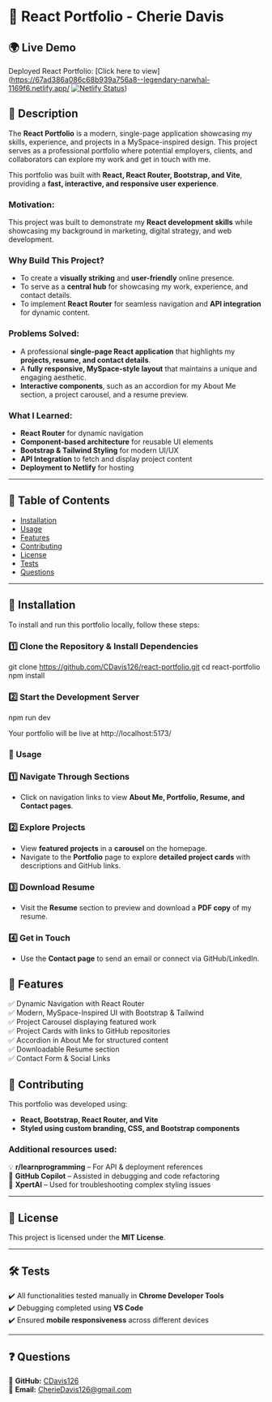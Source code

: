 # 🚀 React Portfolio - Cherie Davis

## 🌍 Live Demo  
Deployed React Portfolio: [Click here to view](https://67ad386a086c68b939a756a8--legendary-narwhal-1169f6.netlify.app/
[![Netlify Status](https://api.netlify.com/api/v1/badges/b2d15881-6a13-4b17-a558-7895b1ccb46a/deploy-status)](https://app.netlify.com/sites/cheriedavisportfoilio/deploys))

## 📖 Description  
The **React Portfolio** is a modern, single-page application showcasing my skills, experience, and projects in a MySpace-inspired design. This project serves as a professional portfolio where potential employers, clients, and collaborators can explore my work and get in touch with me.

This portfolio was built with **React, React Router, Bootstrap, and Vite**, providing a **fast, interactive, and responsive user experience**.

### **Motivation:**  
This project was built to demonstrate my **React development skills** while showcasing my background in marketing, digital strategy, and web development.

### **Why Build This Project?**  
- To create a **visually striking** and **user-friendly** online presence.  
- To serve as a **central hub** for showcasing my work, experience, and contact details.  
- To implement **React Router** for seamless navigation and **API integration** for dynamic content.

### **Problems Solved:**  
- A professional **single-page React application** that highlights my **projects, resume, and contact details**.  
- A **fully responsive, MySpace-style layout** that maintains a unique and engaging aesthetic.  
- **Interactive components**, such as an accordion for my About Me section, a project carousel, and a resume preview.

### **What I Learned:**  
- **React Router** for dynamic navigation  
- **Component-based architecture** for reusable UI elements  
- **Bootstrap & Tailwind Styling** for modern UI/UX  
- **API Integration** to fetch and display project content  
- **Deployment to Netlify** for hosting  

---

## 📌 Table of Contents  
- [Installation](#installation)  
- [Usage](#usage)  
- [Features](#features)  
- [Contributing](#contributing)  
- [License](#license)  
- [Tests](#tests)  
- [Questions](#questions)  

---

## 🔧 Installation  
To install and run this portfolio locally, follow these steps:

### **1️⃣ Clone the Repository & Install Dependencies**  

git clone https://github.com/CDavis126/react-portfolio.git
cd react-portfolio
npm install

### **2️⃣ Start the Development Server**  

npm run dev

Your portfolio will be live at http://localhost:5173/

### 🎯 Usage  

### **1️⃣ Navigate Through Sections**  
- Click on navigation links to view **About Me, Portfolio, Resume, and Contact pages**.  

### **2️⃣ Explore Projects**  
- View **featured projects** in a **carousel** on the homepage.  
- Navigate to the **Portfolio** page to explore **detailed project cards** with descriptions and GitHub links.

### **3️⃣ Download Resume**  
- Visit the **Resume** section to preview and download a **PDF copy** of my resume.

### **4️⃣ Get in Touch**  
- Use the **Contact page** to send an email or connect via GitHub/LinkedIn.  

## 🚀 Features  
✅ Dynamic Navigation with React Router  
✅ Modern, MySpace-Inspired UI with Bootstrap & Tailwind  
✅ Project Carousel displaying featured work  
✅ Project Cards with links to GitHub repositories  
✅ Accordion in About Me for structured content  
✅ Downloadable Resume section  
✅ Contact Form & Social Links  

## 🤝 Contributing  
This portfolio was developed using:  

- **React, Bootstrap, React Router, and Vite**  
- **Styled using custom branding, CSS, and Bootstrap components**  

### Additional resources used:  
💡 **r/learnprogramming** – For API & deployment references  
🤖 **GitHub Copilot** – Assisted in debugging and code refactoring  
🧠 **XpertAI** – Used for troubleshooting complex styling issues  

---

## 📜 License  
This project is licensed under the **MIT License**.  

---

## 🛠 Tests  
✔️ All functionalities tested manually in **Chrome Developer Tools**  
✔️ Debugging completed using **VS Code**  
✔️ Ensured **mobile responsiveness** across different devices  

---

## ❓ Questions  
📌 **GitHub:** [CDavis126](https://github.com/CDavis126)  
📌 **Email:** [CherieDavis126@gmail.com](mailto:CherieDavis126@gmail.com)  

